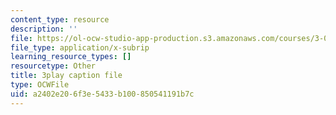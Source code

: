 ```yaml
---
content_type: resource
description: ''
file: https://ol-ocw-studio-app-production.s3.amazonaws.com/courses/3-091sc-introduction-to-solid-state-chemistry-fall-2010/a2402e206f3e5433b100850541191b7c_vPQ9a_xIqRg.vtt
file_type: application/x-subrip
learning_resource_types: []
resourcetype: Other
title: 3play caption file
type: OCWFile
uid: a2402e20-6f3e-5433-b100-850541191b7c
---
```

